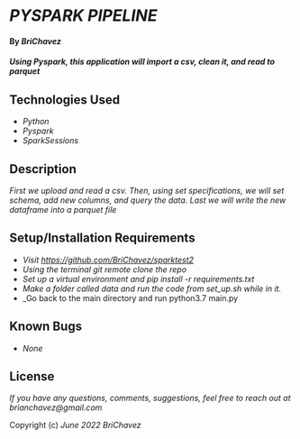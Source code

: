# _PYSPARK PIPELINE_

#### By _**BriChavez**_

#### _Using Pyspark, this application will import a csv, clean it, and read to parquet_

## Technologies Used

* _Python_
* _Pyspark_
* _SparkSessions_

## Description

_First we upload and read a csv. Then, using set specifications, we will set schema, add new columns, and query the data. Last we will write the new dataframe into a parquet file_

## Setup/Installation Requirements

* _Visit https://github.com/BriChavez/sparktest2_
* _Using the terminal git remote clone the repo_
* _Set up a virtual environment and pip install -r requirements.txt_
* _Make a folder called data and run the code from set_up.sh while in it._
* _Go back to the main directory and run python3.7 main.py 

## Known Bugs

* _None_

## License

_If you have any questions, comments, suggestions, feel free to reach out at brianchavez@gmail.com_

Copyright (c) _June 2022_ _BriChavez_